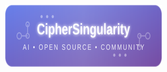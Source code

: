 <div align="center">
<img src="assets/badge.svg" alt="CipherSingularity" width="1000" height="200" />
</div>  
